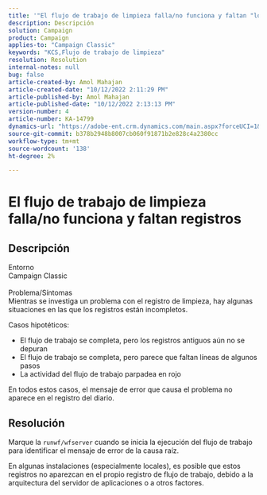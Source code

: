 ```yaml
---
title: '"El flujo de trabajo de limpieza falla/no funciona y faltan "logs"'
description: Descripción
solution: Campaign
product: Campaign
applies-to: "Campaign Classic"
keywords: "KCS,Flujo de trabajo de limpieza"
resolution: Resolution
internal-notes: null
bug: false
article-created-by: Amol Mahajan
article-created-date: "10/12/2022 2:11:29 PM"
article-published-by: Amol Mahajan
article-published-date: "10/12/2022 2:13:13 PM"
version-number: 4
article-number: KA-14799
dynamics-url: "https://adobe-ent.crm.dynamics.com/main.aspx?forceUCI=1&pagetype=entityrecord&etn=knowledgearticle&id=66831cc1-374a-ed11-bba1-000d3a31576b"
source-git-commit: b378b2948b8007cb060f91871b2e828c4a2380cc
workflow-type: tm+mt
source-wordcount: '138'
ht-degree: 2%

---
```


# El flujo de trabajo de limpieza falla/no funciona y faltan registros

## Descripción

Entorno<br>
Campaign Classic
<br><br>Problema/Síntomas<br>
Mientras se investiga un problema con el registro de limpieza, hay algunas situaciones en las que los registros están incompletos.

Casos hipotéticos:

- El flujo de trabajo se completa, pero los registros antiguos aún no se depuran
- El flujo de trabajo se completa, pero parece que faltan líneas de algunos pasos
- La actividad del flujo de trabajo parpadea en rojo


En todos estos casos, el mensaje de error que causa el problema no aparece en el registro del diario.


## Resolución


Marque la `runwf/wfserver` cuando se inicia la ejecución del flujo de trabajo para identificar el mensaje de error de la causa raíz.

En algunas instalaciones (especialmente locales), es posible que estos registros no aparezcan en el propio registro de flujo de trabajo, debido a la arquitectura del servidor de aplicaciones o a otros factores.
